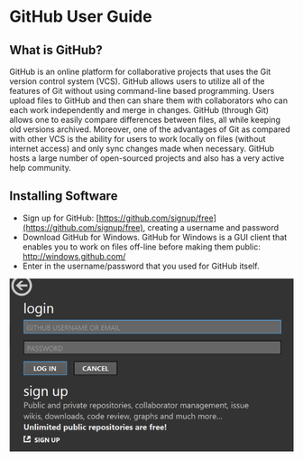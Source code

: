 GitHub User Guide
=================

What is GitHub?
---------------

GitHub is an online platform for collaborative projects that uses the Git version control system (VCS). GitHub allows users to utilize all of the features of Git without using command-line based programming. Users upload files to GitHub and then can share them with collaborators who can each work independently and merge in changes. GitHub (through Git) allows one to easily compare differences between files, all while keeping old versions archived. Moreover, one of the advantages of Git as compared with other VCS is the ability for users to work locally on files (without internet access) and only sync changes made when necessary. GitHub hosts a large number of open-sourced projects and also has a very active help community.

Installing Software
-------------------

- Sign up for GitHub: [https://github.com/signup/free](https://github.com/signup/free), creating a username and password
- Download GitHub for Windows. GitHub for Windows is a GUI client that enables you to work on files off-line before making them public: http://windows.github.com/
- Enter in the username/password that you used for GitHub itself.

![Login](/img/login.png)


